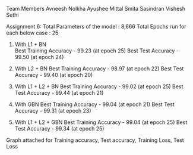 Team Members
Avneesh Nolkha
Ayushee Mittal
Smita Sasindran
Vishesh Sethi

Assignment 6: 
Total Parameters of the model : 8,666
Total Epochs run for each below case : 25

1. With L1 + BN  
   Best Training Accuracy - 99.23 (at epoch 25)
   Best Test Accuracy - 99.50 (at epoch 24)
   
2. With L2 + BN 
   Best Training Accuracy - 98.97 (at epoch 22)
   Best Test Accuracy - 99.40 (at epoch 20)
   
3. With L1 + L2 + BN 
   Best Training Accuracy - 99.02 (at epoch 25)
   Best Test Accuracy - 99.44 (at epoch 21)
   
4. With GBN 
   Best Training Accuracy - 99.04 (at epoch 21)
   Best Test Accuracy - 99.31 (at epoch 23)
   
5. With L1 + L2 + GBN 
   Best Training Accuracy - 99.04 (at epoch 25)
   Best Test Accuracy - 99.34 (at epoch 25)


Graph attached for Training accuracy, Test accuracy, Training Loss, Test Loss
